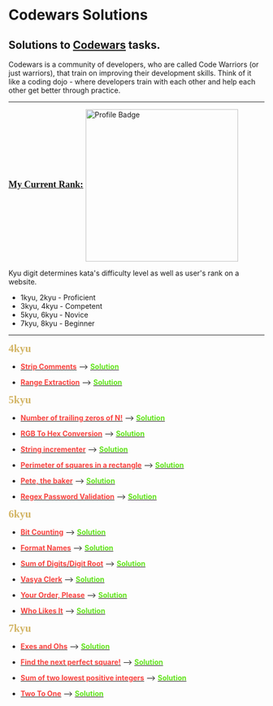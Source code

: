 # Codewars Solutions

## Solutions to __[Codewars](https://www.codewars.com/)__ tasks.

Codewars is a community of developers, who are called Code Warriors (or just warriors), that train on improving their development skills. Think of it like a coding dojo - where developers train with each other and help each other get better through practice.

---

__<span style="font-family:Papyrus; font-size:1.3em; color:#9f3531"/>[My Current Rank:](https://www.codewars.com/users/ifechi) </span>__ [<img alt="Profile Badge" src="https://www.codewars.com/users/ifechi/badges/large" width=300 align=center>](https://www.codewars.com/users/ifechi)

Kyu digit determines kata's difficulty level as well as user's rank on a website.

* 1kyu, 2kyu - Proficient
* 3kyu, 4kyu - Competent
* 5kyu, 6kyu - Novice
* 7kyu, 8kyu - Beginner

---

**<span style="color:#d3b566; font-family:Papyrus; font-size:1.5em">4kyu</span>**

- [__<span style="color:#f8433f">Strip Comments</span>__](https://www.codewars.com/kata/51c8e37cee245da6b40000bd/python) --> [__<span style="color:#60e21a">Solution</span>__](https://github.com/if3chi/Codewars/blob/main/4kyu/strip_comments.py)

- [__<span style="color:#f8433f">Range Extraction</span>__](https://www.codewars.com/kata/51ba717bb08c1cd60f00002f/train/python) --> [__<span style="color:#60e21a">Solution</span>__](https://github.com/if3chi/Codewars/blob/main/4kyu/range_extraction.py)

**<span style="color:#d3b566; font-family:Papyrus; font-size:1.5em">5kyu</span>**

- [__<span style="color:#f8433f">Number of trailing zeros of N!</span>__](https://www.codewars.com/kata/52f787eb172a8b4ae1000a34/train/python) --> [__<span style="color:#60e21a">Solution</span>__](https://github.com/if3chi/Codewars/blob/main/5kyu/trailing_zeros.py)

- [__<span style="color:#f8433f">RGB To Hex Conversion</span>__](https://www.codewars.com/kata/513e08acc600c94f01000001/python) --> [__<span style="color:#60e21a">Solution</span>__](https://github.com/if3chi/Codewars/blob/main/5kyu/rgb_to_hex.py)

- [__<span style="color:#f8433f">String incrementer</span>__](https://www.codewars.com/kata/54a91a4883a7de5d7800009c/python) --> [__<span style="color:#60e21a">Solution</span>__](https://github.com/if3chi/Codewars/blob/main/5kyu/string_incrementer.py)

- [__<span style="color:#f8433f">Perimeter of squares in a rectangle</span>__](https://www.codewars.com/kata/559a28007caad2ac4e000083/train/python) --> [__<span style="color:#60e21a">Solution</span>__](https://github.com/if3chi/Codewars/blob/main/5kyu/squares_perimeter.py)

- [__<span style="color:#f8433f">Pete, the baker</span>__](https://www.codewars.com/kata/525c65e51bf619685c000059) --> [__<span style="color:#60e21a">Solution</span>__](https://github.com/if3chi/Codewars/blob/main/5kyu/baker_pete.py)

- [__<span style="color:#f8433f">Regex Password Validation</span>__](https://www.codewars.com/kata/52e1476c8147a7547a000811/python) --> [__<span style="color:#60e21a">Solution</span>__](https://github.com/if3chi/Codewars/blob/main/5kyu/regex_passwd_validation.py)

**<span style="color:#d3b566; font-family:Papyrus; font-size:1.5em">6kyu</span>**

- [__<span style="color:#f8433f">Bit Counting</span>__](https://www.codewars.com/kata/526571aae218b8ee490006f4) --> [__<span style="color:#60e21a">Solution</span>__](https://github.com/if3chi/Codewars/blob/main/6kyu/bit_counting.py)

- [__<span style="color:#f8433f">Format Names</span>__](https://www.codewars.com/kata/53368a47e38700bd8300030d/train/python) --> [__<span style="color:#60e21a">Solution</span>__](https://github.com/if3chi/Codewars/blob/main/6kyu/format_names.py)

- [__<span style="color:#f8433f">Sum of Digits/Digit Root</span>__](https://www.codewars.com/kata/53368a47e38700bd8300030d/train/python) --> [__<span style="color:#60e21a">Solution</span>__](https://github.com/if3chi/Codewars/blob/main/6kyu/sum_o_digits.py)

- [__<span style="color:#f8433f">Vasya Clerk</span>__](https://www.codewars.com/kata/555615a77ebc7c2c8a0000b8) --> [__<span style="color:#60e21a">Solution</span>__](https://github.com/if3chi/Codewars/blob/main/6kyu/vasya_clerk.py)

- [__<span style="color:#f8433f">Your Order, Please</span>__](https://www.codewars.com/kata/55c45be3b2079eccff00010f/python) --> [__<span style="color:#60e21a">Solution</span>__](https://github.com/if3chi/Codewars/blob/main/6kyu/your_order_please.py)

- [__<span style="color:#f8433f">Who Likes It</span>__](https://www.codewars.com/kata/5266876b8f4bf2da9b000362/python) --> [__<span style="color:#60e21a">Solution</span>__](https://github.com/if3chi/Codewars/blob/main/6kyu/who_likes_it.py)

**<span style="color:#d3b566; font-family:Papyrus; font-size:1.5em">7kyu</span>**

- [__<span style="color:#f8433f">Exes and Ohs</span>__](https://www.codewars.com/kata/55908aad6620c066bc00002a) --> [__<span style="color:#60e21a">Solution</span>__](https://github.com/if3chi/Codewars/blob/main/7kyu/exesAndOhs.py)

- [__<span style="color:#f8433f">Find the next perfect square!</span>__](https://www.codewars.com/kata/56269eb78ad2e4ced1000013) --> [__<span style="color:#60e21a">Solution</span>__](https://github.com/if3chi/Codewars/blob/main/7kyu/perfect_square.py)

- [__<span style="color:#f8433f">Sum of two lowest positive integers</span>__](https://www.codewars.com/kata/558fc85d8fd1938afb000014/python) --> [__<span style="color:#60e21a">Solution</span>__](https://github.com/if3chi/Codewars/blob/main/7kyu/sum_lowest_int.py)

- [__<span style="color:#f8433f">Two To One</span>__](https://www.codewars.com/kata/5656b6906de340bd1b0000ac/train/python) --> [__<span style="color:#60e21a">Solution</span>__](https://github.com/if3chi/Codewars/blob/main/7kyu/two_to_one.py)
